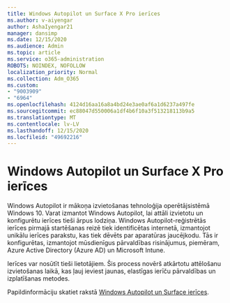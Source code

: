 ```yaml
---
title: Windows Autopilot un Surface X Pro ierīces
ms.author: v-aiyengar
author: AshaIyengar21
manager: dansimp
ms.date: 12/15/2020
ms.audience: Admin
ms.topic: article
ms.service: o365-administration
ROBOTS: NOINDEX, NOFOLLOW
localization_priority: Normal
ms.collection: Adm_O365
ms.custom:
- "9003909"
- "6964"
ms.openlocfilehash: 4124d16aa16a8a4bd24e3ae0af6a1d6237a497fe
ms.sourcegitcommit: ec88047d550006a1df4b6f10a3f513218113b9a5
ms.translationtype: MT
ms.contentlocale: lv-LV
ms.lasthandoff: 12/15/2020
ms.locfileid: "49692216"
---
```

# <a name="windows-autopilot-and-surface-x-pro-devices"></a>Windows Autopilot un Surface X Pro ierīces

Windows Autopilot ir mākoņa izvietošanas tehnoloģija operētājsistēmā Windows 10. Varat izmantot Windows Autopilot, lai attāli izvietotu un konfigurētu ierīces tieši ārpus lodziņa. Windows Autopilot-reģistrētās ierīces pirmajā startēšanas reizē tiek identificētas internetā, izmantojot unikālu ierīces parakstu, kas tiek dēvēts par aparatūras jaucējkodu. Tās ir konfigurētas, izmantojot mūsdienīgus pārvaldības risinājumus, piemēram, Azure Active Directory (Azure AD) un Microsoft Intune.

Ierīces var nosūtīt tieši lietotājiem. Šis process novērš atkārtotu attēlošanu izvietošanas laikā, kas ļauj ieviest jaunas, elastīgas ierīču pārvaldības un izplatīšanas metodes.

Papildinformāciju skatiet rakstā [Windows Autopilot un Surface ierīces](https://go.microsoft.com/fwlink/?linkid=2135712).
